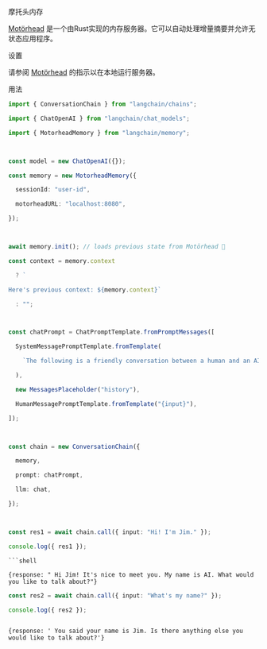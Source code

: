 摩托头内存


[Motörhead](https://github.com/getmetal/motorhead) 是一个由Rust实现的内存服务器。它可以自动处理增量摘要并允许无状态应用程序。


设置


请参阅 [Motörhead](https://github.com/getmetal/motorhead) 的指示以在本地运行服务器。


用法


```typescript
import { ConversationChain } from "langchain/chains";

import { ChatOpenAI } from "langchain/chat_models";

import { MotorheadMemory } from "langchain/memory";



const model = new ChatOpenAI({});

const memory = new MotorheadMemory({

  sessionId: "user-id",

  motorheadURL: "localhost:8080",

});



await memory.init(); // loads previous state from Motörhead 🤘

const context = memory.context

  ? `

Here's previous context: ${memory.context}`

  : "";



const chatPrompt = ChatPromptTemplate.fromPromptMessages([

  SystemMessagePromptTemplate.fromTemplate(

    `The following is a friendly conversation between a human and an AI. The AI is talkative and provides lots of specific details from its context. If the AI does not know the answer to a question, it truthfully says it does not know.${context}`

  ),

  new MessagesPlaceholder("history"),

  HumanMessagePromptTemplate.fromTemplate("{input}"),

]);



const chain = new ConversationChain({

  memory,

  prompt: chatPrompt,

  llm: chat,

});



const res1 = await chain.call({ input: "Hi! I'm Jim." });

console.log({ res1 });

```

```shell
```shell

{response: " Hi Jim! It's nice to meet you. My name is AI. What would you like to talk about?"}

```



```typescript
const res2 = await chain.call({ input: "What's my name?" });

console.log({ res2 });

```



```shell

{response: ' You said your name is Jim. Is there anything else you would like to talk about?'}

```

